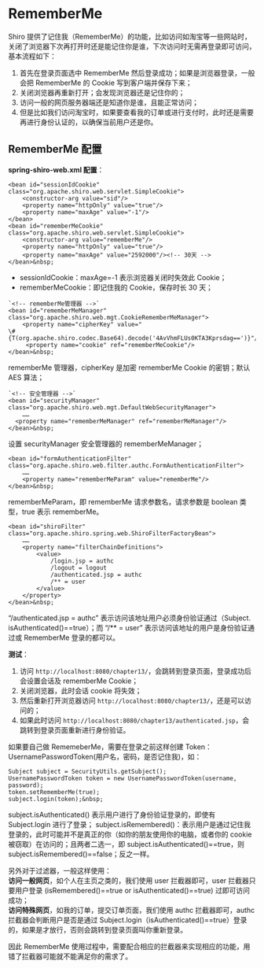 # RememberMe  

Shiro 提供了记住我（RememberMe）的功能，比如访问如淘宝等一些网站时，关闭了浏览器下次再打开时还是能记住你是谁，下次访问时无需再登录即可访问，基本流程如下：

1. 首先在登录页面选中 RememberMe 然后登录成功；如果是浏览器登录，一般会把 RememberMe 的 Cookie 写到客户端并保存下来；
2. 关闭浏览器再重新打开；会发现浏览器还是记住你的；
3. 访问一般的网页服务器端还是知道你是谁，且能正常访问；
4. 但是比如我们访问淘宝时，如果要查看我的订单或进行支付时，此时还是需要再进行身份认证的，以确保当前用户还是你。  

## RememberMe 配置
 
**spring-shiro-web.xml 配置**：

```
<bean id="sessionIdCookie" class="org.apache.shiro.web.servlet.SimpleCookie">
    <constructor-arg value="sid"/>
    <property name="httpOnly" value="true"/>
    <property name="maxAge" value="-1"/>
</bean>
<bean id="rememberMeCookie" class="org.apache.shiro.web.servlet.SimpleCookie">
    <constructor-arg value="rememberMe"/>
    <property name="httpOnly" value="true"/>
    <property name="maxAge" value="2592000"/><!-- 30天 -->
</bean>&nbsp;
```

- sessionIdCookie：maxAge=-1 表示浏览器关闭时失效此 Cookie；  
- rememberMeCookie：即记住我的 Cookie，保存时长 30 天；  

```
`<!-- rememberMe管理器 -->`
<bean id="rememberMeManager" 
class="org.apache.shiro.web.mgt.CookieRememberMeManager">
    <property name="cipherKey" value="
\#{T(org.apache.shiro.codec.Base64).decode('4AvVhmFLUs0KTA3Kprsdag==')}"/>
     <property name="cookie" ref="rememberMeCookie"/>
</bean>&nbsp;
```

rememberMe 管理器，cipherKey 是加密 rememberMe Cookie 的密钥；默认 AES 算法；  

```
`<!-- 安全管理器 -->`
<bean id="securityManager" class="org.apache.shiro.web.mgt.DefaultWebSecurityManager">
	……
  <property name="rememberMeManager" ref="rememberMeManager"/>
</bean>&nbsp;
```

设置 securityManager 安全管理器的 rememberMeManager；

```
<bean id="formAuthenticationFilter" 
class="org.apache.shiro.web.filter.authc.FormAuthenticationFilter">
	……
    <property name="rememberMeParam" value="rememberMe"/>
</bean>&nbsp;
```

rememberMeParam，即 rememberMe 请求参数名，请求参数是 boolean 类型，true 表示 rememberMe。  

```
<bean id="shiroFilter" class="org.apache.shiro.spring.web.ShiroFilterFactoryBean">
	……
    <property name="filterChainDefinitions">
        <value>
            /login.jsp = authc
            /logout = logout
            /authenticated.jsp = authc
            /** = user
        </value>
    </property>
</bean>&nbsp;
```

“/authenticated.jsp = authc” 表示访问该地址用户必须身份验证通过（Subject. isAuthenticated()==true）；而 “/** = user” 表示访问该地址的用户是身份验证通过或 RememberMe 登录的都可以。  

**测试**：  

1. 访问 `http://localhost:8080/chapter13/`，会跳转到登录页面，登录成功后会设置会话及 rememberMe Cookie；
2. 关闭浏览器，此时会话 cookie 将失效；
3. 然后重新打开浏览器访问 `http://localhost:8080/chapter13/`，还是可以访问的；
4. 如果此时访问 `http://localhost:8080/chapter13/authenticated.jsp`，会跳转到登录页面重新进行身份验证。  

如果要自己做 RememeberMe，需要在登录之前这样创建 Token：UsernamePasswordToken(用户名，密码，是否记住我)，如：  

```
Subject subject = SecurityUtils.getSubject();
UsernamePasswordToken token = new UsernamePasswordToken(username, password);
token.setRememberMe(true);
subject.login(token);&nbsp;
```

subject.isAuthenticated() 表示用户进行了身份验证登录的，即使有 Subject.login 进行了登录；
subject.isRemembered()：表示用户是通过记住我登录的，此时可能并不是真正的你（如你的朋友使用你的电脑，或者你的 cookie 被窃取）在访问的；且两者二选一，即 subject.isAuthenticated()==true，则 subject.isRemembered()==false；反之一样。

另外对于过滤器，一般这样使用：  
**访问一般网页**，如个人在主页之类的，我们使用 user 拦截器即可，user 拦截器只要用户登录 (isRemembered()==true or isAuthenticated()==true) 过即可访问成功；  
**访问特殊网页**，如我的订单，提交订单页面，我们使用 authc 拦截器即可，authc 拦截器会判断用户是否是通过 Subject.login（isAuthenticated()==true）登录的，如果是才放行，否则会跳转到登录页面叫你重新登录。  
 
因此 RememberMe 使用过程中，需要配合相应的拦截器来实现相应的功能，用错了拦截器可能就不能满足你的需求了。  
 




